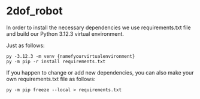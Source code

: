# 2dof_robot

In order to install the necessary dependencies we use requirements.txt file and build our Python 3.12.3 virtual environment. 

Just as follows:

    py -3.12.3 -m venv {namefyourvirtualenvironment}
    py -m pip -r install requirements.txt

If you happen to change or add new dependencies, you can also make your own requirements.txt file as follows:

    py -m pip freeze --local > requirements.txt
